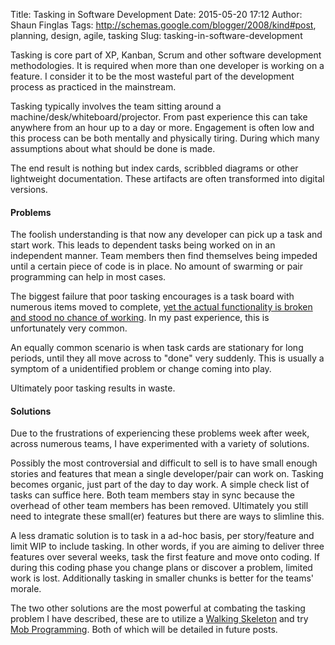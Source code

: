 Title: Tasking in Software Development
Date: 2015-05-20 17:12
Author: Shaun Finglas
Tags: http://schemas.google.com/blogger/2008/kind#post, planning, design, agile, tasking
Slug: tasking-in-software-development

Tasking is core part of XP, Kanban, Scrum and other software development
methodologies. It is required when more than one developer is working on
a feature. I consider it to be the most wasteful part of the development
process as practiced in the mainstream.

Tasking typically involves the team sitting around a
machine/desk/whiteboard/projector. From past experience this can take
anywhere from an hour up to a day or more. Engagement is often low and
this process can be both mentally and physically tiring. During which
many assumptions about what should be done is made.

The end result is nothing but index cards, scribbled diagrams or other
lightweight documentation. These artifacts are often transformed into
digital versions.

#### Problems

The foolish understanding is that now any developer can pick up a task
and start work. This leads to dependent tasks being worked on in an
independent manner. Team members then find themselves being impeded
until a certain piece of code is in place. No amount of swarming or pair
programming can help in most cases.

The biggest failure that poor tasking encourages is a task board with
numerous items moved to complete, [yet the actual functionality is
broken and stood no chance of
working](http://ronjeffries.com/articles/2015-01-02-hours-estimation/).
In my past experience, this is unfortunately very common.

An equally common scenario is when task cards are stationary for long
periods, until they all move across to "done" very suddenly. This is
usually a symptom of a unidentified problem or change coming into play.

Ultimately poor tasking results in waste.

#### Solutions

Due to the frustrations of experiencing these problems week after week,
across numerous teams, I have experimented with a variety of solutions.

Possibly the most controversial and difficult to sell is to have small
enough stories and features that mean a single developer/pair can work
on. Tasking becomes organic, just part of the day to day work. A simple
check list of tasks can suffice here. Both team members stay in sync
because the overhead of other team members has been removed. Ultimately
you still need to integrate these small(er) features but there are ways
to slimline this.

A less dramatic solution is to task in a ad-hoc basis, per story/feature
and limit WIP to include tasking. In other words, if you are aiming to
deliver three features over several weeks, task the first feature and
move onto coding. If during this coding phase you change plans or
discover a problem, limited work is lost. Additionally tasking in
smaller chunks is better for the teams' morale.

The two other solutions are the most powerful at combating the tasking
problem I have described, these are to utilize a [Walking
Skeleton](http://blog.shaunfinglas.co.uk/2015/05/walking-skeleton.html)
and try [Mob
Programming](http://blog.shaunfinglas.co.uk/2015/05/mob-programming.html).
Both of which will be detailed in future posts.

</p>


